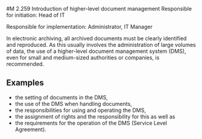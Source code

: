 #M 2.259 Introduction of higher-level document management
Responsible for initiation: Head of IT

Responsible for implementation: Administrator, IT Manager

In electronic archiving, all archived documents must be clearly identified and reproduced. As this usually involves the administration of large volumes of data, the use of a higher-level document management system (DMS), even for small and medium-sized authorities or companies, is recommended.



## Examples 
* the setting of documents in the DMS,
* the use of the DMS when handling documents,
* the responsibilities for using and operating the DMS,
* the assignment of rights and the responsibility for this as well as
* the requirements for the operation of the DMS (Service Level Agreement).




